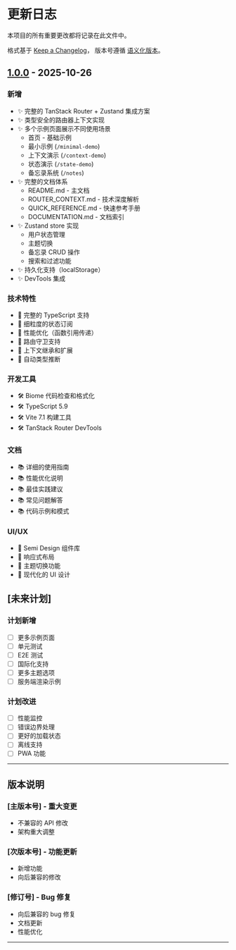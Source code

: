 # 更新日志

本项目的所有重要更改都将记录在此文件中。

格式基于 [Keep a Changelog](https://keepachangelog.com/zh-CN/1.0.0/)，
版本号遵循 [语义化版本](https://semver.org/lang/zh-CN/)。

## [1.0.0] - 2025-10-26

### 新增
- ✨ 完整的 TanStack Router + Zustand 集成方案
- ✨ 类型安全的路由器上下文实现
- ✨ 多个示例页面展示不同使用场景
  - 首页 - 基础示例
  - 最小示例 (`/minimal-demo`)
  - 上下文演示 (`/context-demo`)
  - 状态演示 (`/state-demo`)
  - 备忘录系统 (`/notes`)
- ✨ 完整的文档体系
  - README.md - 主文档
  - ROUTER_CONTEXT.md - 技术深度解析
  - QUICK_REFERENCE.md - 快速参考手册
  - DOCUMENTATION.md - 文档索引
- ✨ Zustand store 实现
  - 用户状态管理
  - 主题切换
  - 备忘录 CRUD 操作
  - 搜索和过滤功能
- ✨ 持久化支持（localStorage）
- ✨ DevTools 集成

### 技术特性
- 🎯 完整的 TypeScript 支持
- 🎯 细粒度的状态订阅
- 🎯 性能优化（函数引用传递）
- 🎯 路由守卫支持
- 🎯 上下文继承和扩展
- 🎯 自动类型推断

### 开发工具
- 🛠 Biome 代码检查和格式化
- 🛠 TypeScript 5.9
- 🛠 Vite 7.1 构建工具
- 🛠 TanStack Router DevTools

### 文档
- 📚 详细的使用指南
- 📚 性能优化说明
- 📚 最佳实践建议
- 📚 常见问题解答
- 📚 代码示例和模式

### UI/UX
- 🎨 Semi Design 组件库
- 🎨 响应式布局
- 🎨 主题切换功能
- 🎨 现代化的 UI 设计

## [未来计划]

### 计划新增
- [ ] 更多示例页面
- [ ] 单元测试
- [ ] E2E 测试
- [ ] 国际化支持
- [ ] 更多主题选项
- [ ] 服务端渲染示例

### 计划改进
- [ ] 性能监控
- [ ] 错误边界处理
- [ ] 更好的加载状态
- [ ] 离线支持
- [ ] PWA 功能

---

## 版本说明

### [主版本号] - 重大变更
- 不兼容的 API 修改
- 架构重大调整

### [次版本号] - 功能更新
- 新增功能
- 向后兼容的修改

### [修订号] - Bug 修复
- 向后兼容的 bug 修复
- 文档更新
- 性能优化

---

[1.0.0]: https://github.com/yourusername/tanstack-router-react19.2/releases/tag/v1.0.0

